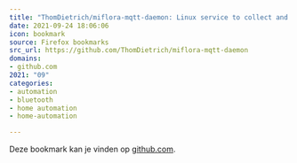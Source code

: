 ```yaml
---
title: "ThomDietrich/miflora-mqtt-daemon: Linux service to collect and transfer Xiaomi Mi Flora plant sensor..."
date: 2021-09-24 18:06:06
icon: bookmark
source: Firefox bookmarks
src_url: https://github.com/ThomDietrich/miflora-mqtt-daemon
domains:
- github.com
2021: "09"
categories:
- automation
- bluetooth
- home automation
- home-automation

---
```

Deze bookmark kan je vinden op [github.com](https://github.com/ThomDietrich/miflora-mqtt-daemon).

